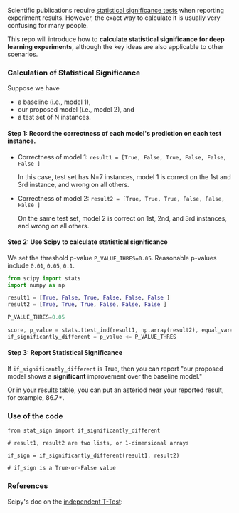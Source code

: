 
Scientific publications require [statistical significance tests](https://en.wikipedia.org/wiki/Statistical_significance) when reporting experiment results. However, the exact way to calculate it is usually very confusing for many people. 

This repo will introduce how to **calculate statistical significance for deep learning experiments**, although the key ideas are also applicable to other scenarios.

### Calculation of Statistical Significance
Suppose we have 
- a baseline (i.e., model 1), 
- our proposed model (i.e., model 2), and
- a test set of N instances.

#### Step 1: Record the correctness of each model's prediction on each test instance.

- Correctness of model 1: `result1 = [True, False, True, False, False, False ]`

    In this case, test set has N=7 instances, model 1 is correct on the 1st and 3rd instance, and wrong on all others.
- Correctness of model 2: `result2 = [True, True, True, False, False, False ]` 

    On the same test set, model 2 is correct on 1st, 2nd, and 3rd instances, and wrong on all others.

#### Step 2: Use Scipy to calculate statistical significance
We set the threshold p-value `P_VALUE_THRES=0.05`. Reasonable p-values include `0.01`, `0.05`, `0.1`. 

```python
from scipy import stats
import numpy as np

result1 = [True, False, True, False, False, False ]
result2 = [True, True, True, False, False, False ]

P_VALUE_THRES=0.05

score, p_value = stats.ttest_ind(result1, np.array(result2), equal_var=False)
if_significantly_different = p_value <= P_VALUE_THRES
```

#### Step 3: Report Statistical Significance
If `if_significantly_different` is True, then you can report "our proposed model shows a **significant** improvement over the baseline model."

Or in your results table, you can put an asteriod near your reported result, for example, 86.7*. 

### Use of the code
```
from stat_sign import if_significantly_different

# result1, result2 are two lists, or 1-dimensional arrays

if_sign = if_significantly_different(result1, result2)

# if_sign is a True-or-False value
```
### References
Scipy's doc on the [independent T-Test](https://docs.scipy.org/doc/scipy/reference/generated/scipy.stats.ttest_ind.html): 





